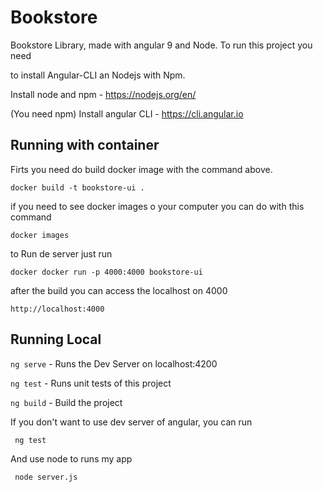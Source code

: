 # Bookstore

Bookstore Library, made with angular 9 and Node. To run this project you need

to install Angular-CLI an Nodejs with Npm.

Install node and npm - https://nodejs.org/en/

(You need npm) Install angular CLI - https://cli.angular.io 

## Running with container

Firts you need do build docker image with the command above.

```
docker build -t bookstore-ui .
```

if you need to see docker images o your computer you can do
with this command
```
docker images
```

to Run de server just run

``` 
docker docker run -p 4000:4000 bookstore-ui
```

after the build you can access the localhost on 4000

```
http://localhost:4000
```

## Running Local

`ng serve` - Runs the Dev Server on localhost:4200

`ng test` - Runs unit tests of this project

`ng build` - Build the project

If you don't want to use dev server of angular, you can run 
```
 ng test
```

And use node to runs my app
```
 node server.js
```
